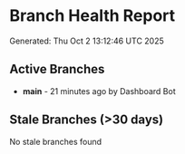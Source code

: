 # Branch Health Report
Generated: Thu Oct  2 13:12:46 UTC 2025

## Active Branches
- **main** - 21 minutes ago by Dashboard Bot

## Stale Branches (>30 days)
No stale branches found
